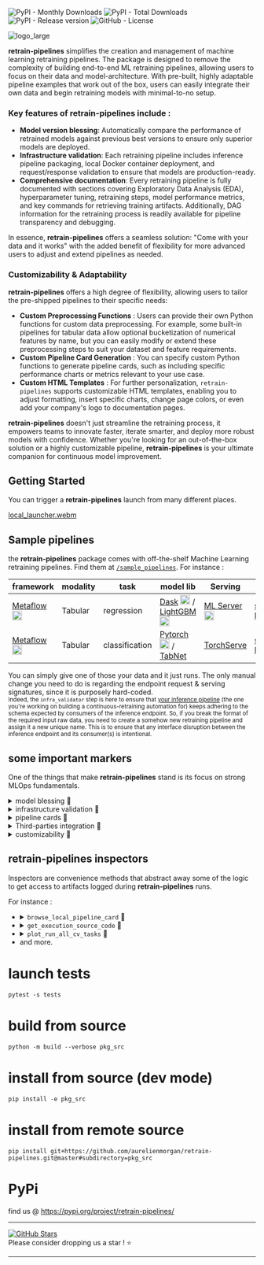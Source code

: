 ﻿
![PyPI - Monthly Downloads](https://img.shields.io/pypi/dm/retrain-pipelines)
![PyPI - Total Downloads](https://static.pepy.tech/badge/retrain-pipelines)
![PyPI - Release version](https://img.shields.io/pypi/v/retrain-pipelines)
![GitHub - License](https://img.shields.io/github/license/aurelienmorgan/retrain-pipelines?logo=github&style=flat&color=purple)

![logo_large](https://github.com/user-attachments/assets/19725866-13f9-48c1-b958-35c2e014351a)

<b>retrain-pipelines</b> simplifies the creation and management of machine learning retraining pipelines. 
The package is designed to remove the complexity of building end-to-end ML retraining pipelines, allowing users to focus on their data and model-architecture. 
With pre-built, highly adaptable pipeline examples that work out of the box, users can easily integrate their own data and begin retraining models with minimal-to-no setup. 

### Key features of retrain-pipelines include&nbsp;:
- **Model version blessing**: Automatically compare the performance of retrained models against previous best versions to ensure only superior models are deployed.
- **Infrastructure validation**: Each retraining pipeline includes inference pipeline packaging, local Docker container deployment, and request/response validation to ensure that models are production-ready.
- **Comprehensive documentation**: Every retraining pipeline is fully documented with sections covering Exploratory Data Analysis (EDA), hyperparameter tuning, retraining steps, model performance metrics, and key commands for retrieving training artifacts. 
  Additionally, DAG information for the retraining process is readily available for pipeline transparency and debugging.

In essence, <b>retrain-pipelines</b> offers a seamless solution: "Come with your data and it works" with the added benefit of flexibility for more advanced users to adjust and extend pipelines as needed.

### Customizability & Adaptability
<b>retrain-pipelines</b> offers a high degree of flexibility, allowing users to tailor the pre-shipped pipelines to their specific needs:
- **Custom Preprocessing Functions**&nbsp;: Users can provide their own Python functions for custom data preprocessing. For example, some built-in pipelines for tabular data allow optional bucketization of numerical features by name, but you can easily modify or extend these preprocessing steps to suit your dataset and feature requirements.
- **Custom Pipeline Card Generation**&nbsp;: You can specify custom Python functions to generate pipeline cards, such as including specific performance charts or metrics relevant to your use case.
- **Custom HTML Templates**&nbsp;: For further personalization, `retrain-pipelines` supports customizable HTML templates, enabling you to adjust formatting, insert specific charts, change page colors, or even add your company's logo to documentation pages. 

<b>retrain-pipelines</b> doesn't just streamline the retraining process, it empowers teams to innovate faster, iterate smarter, and deploy more robust models with confidence. Whether you're looking for an out-of-the-box solution or a highly customizable pipeline, <b>retrain-pipelines</b> is your ultimate companion for continuous model improvement.


## Getting Started

You can trigger a <b>retrain-pipelines</b> launch from many different places.

[local_launcher.webm](https://github.com/user-attachments/assets/4164abfd-4cd6-4e8a-a720-07267241b9f6)


## Sample pipelines

the <b>retrain-pipelines</b> package comes with off-the-shelf Machine Learning retraining pipelines. Find them at <code><a href="https://github.com/aurelienmorgan/retrain-pipelines/tree/master/sample_pipelines" target="_blank">/sample_pipelines</a></code>. For instance&nbsp;:

| framework | modality | task | model lib | Serving |  |
|----------|----------|----------|----------|----------|--|
| <a href="https://metaflow.org/" target="_blank">Metaflow</a> <img src="https://github.com/user-attachments/assets/30f4f382-3032-4bf7-b697-f6dbcab35fd7" height=20px /> | Tabular   | regression   | <a href="https://www.dask.org/" target="_blank">Dask</a> <img src="https://github.com/user-attachments/assets/a94807e7-cc67-4415-9a9e-da1ed4755cb1" width=20px /> / <a href="https://lightgbm.readthedocs.io/en/stable/" target="_blank">LightGBM</a> <img src="https://github.com/user-attachments/assets/92ac0b53-17f8-470d-9c73-619657db42bd" width=20px />   | <a href="https://www.seldon.io/solutions/seldon-mlserver" target="_blank">ML Server</a> <img src="https://github.com/user-attachments/assets/69c57bce-cd38-4f8c-8730-e5171e842d13" width=20px /> | <b><a href="https://github.com/aurelienmorgan/retrain-pipelines/tree/master/sample_pipelines/LightGBM_hp_cv_WandB" target="_blank">starter-kit</a></b> |
| <a href="https://metaflow.org/" target="_blank">Metaflow</a> <img src="https://github.com/user-attachments/assets/30f4f382-3032-4bf7-b697-f6dbcab35fd7" height=20px /> | Tabular   | classification | <a href="https://pytorch.org/" target="_blank">Pytorch</a> <img src="https://github.com/user-attachments/assets/bfa9b38e-e9b3-41ff-8370-e64a0a0a4a93" width=20px /> / <a href="https://github.com/dreamquark-ai/tabnet/tree/develop" target="_blank">TabNet</a> | <a href="https://pytorch.org/serve/" target="_blank">TorchServe</a> | <b><a href="https://github.com/aurelienmorgan/retrain-pipelines/tree/master/sample_pipelines/TabNet_hp_cv_WandB" target="_blank">starter-kit</a></b> |

You can simply give one of those your data and it just runs. The only manual change you need to do is regarding the endpoint request &amp; serving signatures, since it is purposely hard-coded.<br />
<small>Indeed, the <code>infra_validator</code> step is here to ensure that <u>your inference pipeline</u> (the one you're working on building a continuous-retraining automation for) keeps adhering to the schema expected by consumers of the inference endpoint. So, if you break the format of the required input raw data, you need to create a somehow new retraining pipeline and assign it a new unique name. This is to ensure that any interface disruption between the inference endpoint and its consumer(s) is intentional.</small>

## some important markers

One of the things that make <b>retrain-pipelines</b> stand is its focus on strong MLOps fundamentals.

<details>
  <summary>model blessing&nbsp;🔽</summary>
<b>retrain-pipelines</b> cares for the newly-retrained model version to be evaluated against the previous model versions from that retraining pipeline. We indeed ensure that no lesser-performing model ever gets into production.<br />
Default sample pipelines each come with certain built-in evaluation criteria but, you can customize those per your own requirement. You can for instance choose to include evaluation of model performance on a particular sub-population, so as to serve as a gateway against potential incoming biases.
<hr width=60% />
</details>

<details>
  <summary>infrastructure validation&nbsp;🔽</summary>
<b>retrain-pipelines</b> cares for the inference endpoint to be tested prior to deployment. We pack the preprocessing engine together with the newly retrained (and blessed) model version with the ML-server of choice and deploy it locally. We then send an inference request to that temp endpoint and check for a <code>200 http-ok</code> response with a valid payload format.
<hr width=60% />
</details>

<details>
  <summary>pipeline cards&nbsp;🔽</summary>
<b>retrain-pipelines</b> is strongly opinionated around ease of quick-access to information ML-engineers care for when it comes to retraining and serving.<br />
That's why it offers a central place and minimal amounts of clicks to navigate efficiently.
<table width=100%>
  <tr width=100%>
    <td>
      <a href="https://github.com/user-attachments/assets/fc4b94a5-8178-49b0-822a-a8088dbf1b6d" target="_blank"><img src="https://github.com/user-attachments/assets/fc4b94a5-8178-49b0-822a-a8088dbf1b6d" width=100 height=80 /></a><br />
      overview
    </td>
    <td>
      <a href="https://github.com/user-attachments/assets/b5ce6b19-df87-4486-ac71-3cf06776452e" target="_blank"><img src="https://github.com/user-attachments/assets/b5ce6b19-df87-4486-ac71-3cf06776452e" width=100 height=80 /></a><br />
      EDA
    </td>
    <td>
      <a href="https://github.com/user-attachments/assets/34d401b2-ad79-49e3-b07f-f6fb61418ea1" target="_balnk"><img src="https://github.com/user-attachments/assets/34d401b2-ad79-49e3-b07f-f6fb61418ea1" width=100 height=80 /></a><br />
      overall retraining
    </td>
  </tr>
  <tr>
    <td>
      <a href="https://github.com/user-attachments/assets/560aa7a6-c7ad-4dce-97e8-b1f8cee8edae" target="_blank"><img src="https://github.com/user-attachments/assets/a1aa13c1-2401-4527-b5eb-a8dc2ddca195" width=100 height=80 /></a><br />
      hyperparameter tuning
    </td>
    <td>
      <a href="https://github.com/user-attachments/assets/bf0e0e3f-a442-415d-bb79-104afba3f519" target="_blank"><img src="https://github.com/user-attachments/assets/bf0e0e3f-a442-415d-bb79-104afba3f519" width=100 height=80 /></a><br />
     key artifacts
    </td>
    <td>
      <a href="https://github.com/user-attachments/assets/d6d6c645-be5a-4b3b-9abf-339e0b034703" target="_blank"><img src="https://github.com/user-attachments/assets/35ddeb91-81c8-4caa-b17f-6704aae22410" width=100 height=80 /></a><br />
      pipeline DAG
    </td>
  </tr>
  <tr>
    <td colspan="3">
      <em><small>click thumbnails to enlarge</small></em>
    </td>
  </tr>
</table>
Browse a live example for yourself <a href="https://retrain-pipelines.w3spaces.com/html-custom-2d5ac4812402cf8726619e81d8cc6c8f0ba94c24.html" target="_blank">here on W3Schools Spaces</a>
(click "continue" on the W3Schools landing page)
<hr width=60% />
</details>

<details>
  <summary>Third-parties integration&nbsp;🔽</summary>
TensorBoard, PyTorch Profiler, Weights and Biases. <b>retrain-pipelines</b> aims at making centrally available to ML engineers the information they care for.

  <details>
  <summary>illustration with <code>WandB</code> in the <code>LightGBM_hp_cv_WandB</code> sample pipeline&nbsp;🔽</summary>
  In the example of the <code>LightGBM_hp_cv_WandB</code> sample pipeline for instance, you can find information on how to view details on logging performed during the different <code>training_job</code> steps of a given run. Follow the guidance from the below video&nbsp;:<br />

  [wandb_integration.webm](https://github.com/user-attachments/assets/730bc695-0768-484b-8e6e-2dbf0db08d68)
  </details>
  <hr width=60% />
</details>

<details>
  <summary>customizability&nbsp;🔽</summary>
  As alluded to <a href="#customizability--adaptability">above</a>, a lot of room is given to ML engineers for them to customize <b>retrain-pipelines</b> workflows.<br />
  For staters, the sample pipelines are freely modifiable themselves. But, it goes far beyond that. One can go deep into customization with the defaults for <code>preprocessing</code> and for <code>pipeline_card</code> being fully amendable as well.

  <details>
    <summary>illustration with the <code>LightGBM_hp_cv_WandB</code> sample pipeline&nbsp;🔽</summary>
    Start by getting the default which you'd like to customize (any combination of the below 3 you'd like) :
    <ul>
      <li><code>reprocessing.py</code> module</li>
      <li><code>pipeline_card.py</code> module</li>
      <li><code>template.html</code> html template</li>
    </ul>

  ```shell
  cd sample_pipelines/LightGBM_hp_cv_WandB/
  ```
  ```python
  from retraining_pipeline import LightGbmHpCvWandbFlow

  LightGbmHpCvWandbFlow.copy_default_preprocess_module(".", exists_ok=True)
  LightGbmHpCvWandbFlow.copy_default_pipeline_card_module(".", exists_ok=True)
  LightGbmHpCvWandbFlow.copy_default_pipeline_card_html_template(".", exists_ok=True)
  ```
  Once you updated any of them, you can launch a <b>retrain-pipelines</b> run so it uses those :
  ```python
  %retrain_pipelines_local retraining_pipeline.py run \
    --pipeline_card_artifacts_path "." \
    --preprocess_artifacts_path "."
  ```
  </details>
  <hr width=60% />
</details>


## retrain-pipelines inspectors

Inspectors are convenience methods that abstract away some of the logic to get access to artifacts logged during <b>retrain-pipelines</b> runs.

For instance&nbsp;:
<ul>
  <li>
  <details>
    <summary><code>browse_local_pipeline_card</code>&nbsp;🔽</summary>
    With this convenience method, programmatically open a <code>pipeline_card</code> without the need to browse and click a ML-framework UI&nbsp;:<br />

  ```python
  from retrain_pipelines.inspectors import browse_local_pipeline_card
  
  browse_local_pipeline_card(mf_flow_name)
  ```
  This opens the <code>pipeline_card</code> in a web-browser tab, so you don't have to look for it.
  It's ideal for quick ideation during the drafting phase&nbsp;:
  developers can now <code>run/resume</code> &amp; <code>browse</code> in a chain of instructions.
  <hr width=60% />
  </details>
  </li>
  <li>
  <details>
    <summary><code>get_execution_source_code</code>&nbsp;🔽</summary>
    With this convenience method, programmatically access the versioned source code that was used for a particular <b>retrain-pipelines</b> run. This comes together with the <b>WandB integration</b>&nbsp;:<br />

  ```python
  from retrain_pipelines.inspectors import get_execution_source_code
  
  for source_code_artifact in get_execution_source_code(mf_run_id=<your_flow_id>):
    print(f" - {source_code_artifact.name} {source_code_artifact.url}")
  ```
  You can even have those artifacts downloaded on the go&nbsp;:

  ```python
  from retrain_pipelines.inspectors import explore_source_code
  # download and open file explorer
  explore_source_code(mf_run_id=<your_flow_id>)
  ```
  <hr width=60% />
  </details>
  </li>
  <li>
  <details>
    <summary><code>plot_run_all_cv_tasks</code>&nbsp;🔽</summary>
  Specific to <b>retrain-pipelines</b> runs that involve data-parallelism,
  this <b>inspector</b> method plots each individual hyperparameter-tuning cross-validation training job, showing details for every data-parallel worker.<br />
  For example, for executions of the <code><a href="https://github.com/aurelienmorgan/retrain-pipelines/tree/master/sample_pipelines/LightGBM_hp_cv_WandB" target="_blank">LightGbmHpCvWandbFlow</a></code> sample pipeline (which employs <b>Dask</b> for data-parallel training), this gives&nbsp;:<br />

  ```python
  from retrain_pipelines.inspectors.hp_cv_inspector import plot_run_all_cv_tasks
  
  plot_run_all_cv_tasks(mf_run_id=<your_flow_id>)
  ```
  with results looking like below for a run with 6 different sets of hp values, 2 cross-validation folds and with 4 Dask data-parallel workers&nbsp;:<br />
  <a href="https://github.com/user-attachments/assets/f3c03b06-a086-4be5-9815-73d1a887179d" target="_blank"><img src="https://github.com/user-attachments/assets/f3c03b06-a086-4be5-9815-73d1a887179d" width=400/></a>
  <hr width=60% />
  </details>
  </li>
  <li>
    and more.
  </li>
</ul>

# launch tests
    pytest -s tests

# build from source
    python -m build --verbose pkg_src
# install from source (dev mode)
    pip install -e pkg_src
# install from remote source
    pip install git+https://github.com/aurelienmorgan/retrain-pipelines.git@master#subdirectory=pkg_src

# PyPi
find us @ https://pypi.org/project/retrain-pipelines/
<br />
<hr />

[![GitHub Stars](https://img.shields.io/github/stars/aurelienmorgan/retrain-pipelines.svg?style=social&label=-%C2%A0retrain-pipelines%C2%A0-&maxAge=2592000)](https://github.com/aurelienmorgan/retrain-pipelines/stargazers)<br />
Please consider dropping us a star ! ⭐
<br />
<hr />
